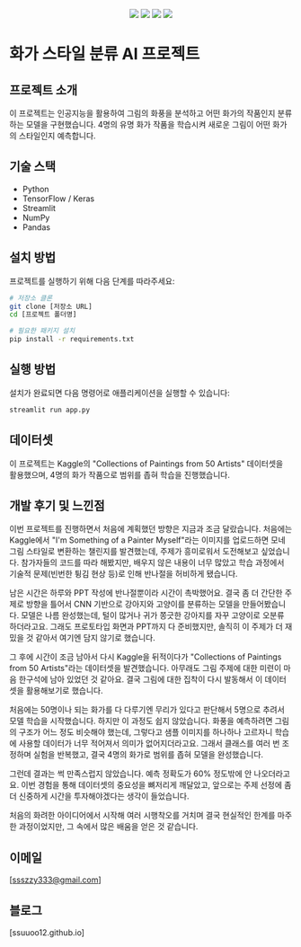 <p align="center">
  <img src="https://img.shields.io/badge/python-3776AB?style=for-the-badge&logo=python&logoColor=white" />
  <img src="https://img.shields.io/badge/github-181717?style=for-the-badge&logo=github&logoColor=white" />
  <img src="https://img.shields.io/badge/streamlit-FF4B4B?style=for-the-badge&logo=streamlit&logoColor=white" />
  <img src="https://img.shields.io/badge/tensorflow-#FF6F00?style=for-the-badge&logo=streamlit&logoColor=#FF6F00" />
</p>

# 화가 스타일 분류 AI 프로젝트

## 프로젝트 소개
이 프로젝트는 인공지능을 활용하여 그림의 화풍을 분석하고 어떤 화가의 작품인지 분류하는 모델을 구현했습니다. 4명의 유명 화가 작품을 학습시켜 새로운 그림이 어떤 화가의 스타일인지 예측합니다.

## 기술 스택
- Python
- TensorFlow / Keras
- Streamlit
- NumPy
- Pandas

## 설치 방법
프로젝트를 실행하기 위해 다음 단계를 따라주세요:

```bash
# 저장소 클론
git clone [저장소 URL]
cd [프로젝트 폴더명]

# 필요한 패키지 설치
pip install -r requirements.txt
```

## 실행 방법
설치가 완료되면 다음 명령어로 애플리케이션을 실행할 수 있습니다:

```bash
streamlit run app.py
```

## 데이터셋
이 프로젝트는 Kaggle의 "Collections of Paintings from 50 Artists" 데이터셋을 활용했으며, 4명의 화가 작품으로 범위를 좁혀 학습을 진행했습니다.

## 개발 후기 및 느낀점

이번 프로젝트를 진행하면서 처음에 계획했던 방향은 지금과 조금 달랐습니다. 처음에는 Kaggle에서 "I'm Something of a Painter Myself"라는 이미지를 업로드하면 모네 그림 스타일로 변환하는 챌린지를 발견했는데, 주제가 흥미로워서 도전해보고 싶었습니다. 참가자들의 코드를 따라 해봤지만, 배우지 않은 내용이 너무 많았고 학습 과정에서 기술적 문제(빈번한 튕김 현상 등)로 인해 반나절을 허비하게 됐습니다.

남은 시간은 하루와 PPT 작성에 반나절뿐이라 시간이 촉박했어요. 결국 좀 더 간단한 주제로 방향을 틀어서 CNN 기반으로 강아지와 고양이를 분류하는 모델을 만들어봤습니다. 모델은 나름 완성했는데, 털이 많거나 귀가 쫑긋한 강아지를 자꾸 고양이로 오분류 하더라고요. 그래도 프로토타입 화면과 PPT까지 다 준비했지만, 솔직히 이 주제가 더 재밌을 것 같아서 여기엔 담지 않기로 했습니다.

그 후에 시간이 조금 남아서 다시 Kaggle을 뒤적이다가 "Collections of Paintings from 50 Artists"라는 데이터셋을 발견했습니다. 아무래도 그림 주제에 대한 미련이 마음 한구석에 남아 있었던 것 같아요. 결국 그림에 대한 집착이 다시 발동해서 이 데이터셋을 활용해보기로 했습니다.

처음에는 50명이나 되는 화가를 다 다루기엔 무리가 있다고 판단해서 5명으로 추려서 모델 학습을 시작했습니다. 하지만 이 과정도 쉽지 않았습니다. 화풍을 예측하려면 그림의 구조가 어느 정도 비슷해야 했는데, 그렇다고 샘플 이미지를 하나하나 고르자니 학습에 사용할 데이터가 너무 적어져서 의미가 없어지더라고요. 그래서 클래스를 여러 번 조정하며 실험을 반복했고, 결국 4명의 화가로 범위를 좁혀 모델을 완성했습니다.

그런데 결과는 썩 만족스럽지 않았습니다. 예측 정확도가 60% 정도밖에 안 나오더라고요. 이번 경험을 통해 데이터셋의 중요성을 뼈저리게 깨달았고, 앞으로는 주제 선정에 좀 더 신중하게 시간을 투자해야겠다는 생각이 들었습니다.

처음의 화려한 아이디어에서 시작해 여러 시행착오를 거치며 결국 현실적인 한계를 마주한 과정이었지만, 그 속에서 많은 배움을 얻은 것 같습니다.

## 이메일
[ssszzy333@gmail.com]

## 블로그
[ssuuoo12.github.io]
